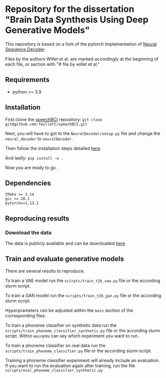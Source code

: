 # Repository for the dissertation "Brain Data Synthesis Using Deep Generative Models"

This repository is based on a fork of the pytorch implementation of [Neural Sequence Decoder](https://github.com/fwillett/speechBCI/tree/main/NeuralDecoder)

Files by the authors Willet et al. are marked accordingly at the beginning of each file, or section with "# file by willet et al."

## Requirements
- python >= 3.9

## Installation

First clone the [speechBCI](https://github.com/fwillett/speechBCI) repository:
```git clone git@github.com:fwillett/speechBCI.git```

Next, you will have to got to the `NeuralDecoder/setup.py` file and change the `neural_decoder` to `neuralDecoder`.


Then follow the installation steps detailed [here](https://github.com/fwillett/speechBCI/blob/main/LanguageModelDecoder/README.md) 

And lastly:
```pip install -e .```

Now you are ready to go.

## Dependencies
```
CMake >= 3.14
gcc >= 10.1
pytorch==1.13.1
```


## Reproducing results

### Download the data

The data is publicly available and can be downloaded [here](https://datadryad.org/stash/dataset/doi:10.5061/dryad.x69p8czpq)

## Train and evaluate generative models

There are several results to reproduce.

To train a VAE model run the `scirpts/train_t2b_vae.py` file or the according slurm script.

To train a GAN model run the `scripts/train_t2b_gan.py` file or the according slurm script.

Hyperprameters can be adjusted within the `main` section of the corresponding files.

To train a phoneme classifier on synthetic data run the `scripts/train_phoneme_classifier_synthetic.py` file or the according slurm script.
Within `main`you can sey which experiment you want to run.

To train a phoneme classifier on real data run the `scripts/train_phoneme_classifier.py` file or the according slurm script.

Training a phoneme classifier experiment will already include an evaluation. If you want to run the evaluation again after training, run the file `scripts/eval_phoneme_classifier_synthetic.py`

